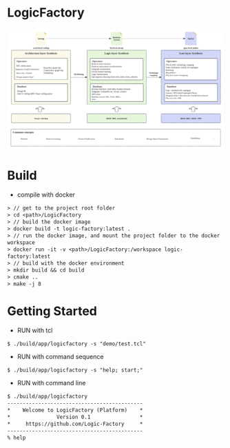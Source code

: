 # LogicFactory

![Framework](LogicFactory.svg "framework")


# Build
- compile with docker
```
> // get to the project root folder
> cd <path>/LogicFactory
> // build the docker image
> docker build -t logic-factory:latest .
> // run the docker image, and mount the project folder to the docker workspace
> docker run -it -v <path>/LogicFactory:/workspace logic-factory:latest
> // build with the docker environment
> mkdir build && cd build
> cmake ..
> make -j 8
```

# Getting Started
- RUN with tcl
```
$ ./build/app/logicfactory -s "demo/test.tcl"
```

- RUN with command sequence
```
$ ./build/app/logicfactory -s "help; start;"
```

- RUN with command line
```
$ ./build/app/logicfactory
--------------------------------------------
*    Welcome to LogicFactory (Platform)    *
*               Version 0.1                *
*     https://github.com/Logic-Factory     *
--------------------------------------------
% help
```
